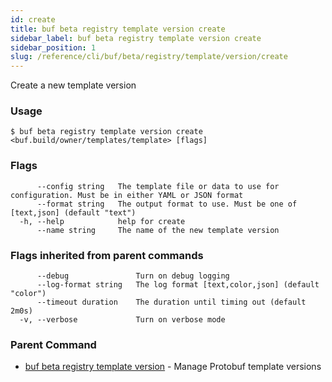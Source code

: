 ```yaml
---
id: create
title: buf beta registry template version create
sidebar_label: buf beta registry template version create
sidebar_position: 1
slug: /reference/cli/buf/beta/registry/template/version/create
---
```

Create a new template version

### Usage
```terminal
$ buf beta registry template version create <buf.build/owner/templates/template> [flags]
```

### Flags

```
      --config string   The template file or data to use for configuration. Must be in either YAML or JSON format
      --format string   The output format to use. Must be one of [text,json] (default "text")
  -h, --help            help for create
      --name string     The name of the new template version
```

### Flags inherited from parent commands

```
      --debug               Turn on debug logging
      --log-format string   The log format [text,color,json] (default "color")
      --timeout duration    The duration until timing out (default 2m0s)
  -v, --verbose             Turn on verbose mode
```

### Parent Command

* [buf beta registry template version](../version)	 - Manage Protobuf template versions
